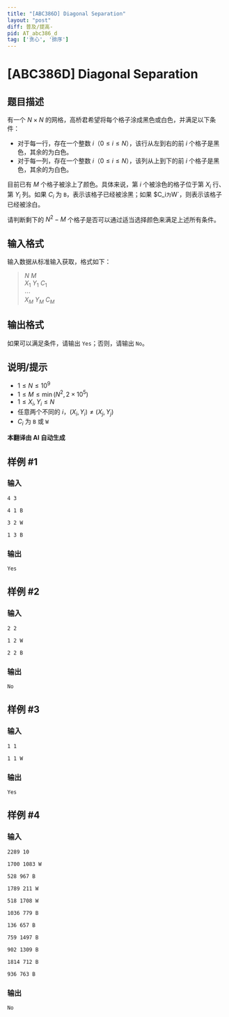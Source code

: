 ```yaml
---
title: "[ABC386D] Diagonal Separation"
layout: "post"
diff: 普及/提高-
pid: AT_abc386_d
tag: ['贪心', '排序']
---
```


# [ABC386D] Diagonal Separation

## 题目描述

有一个 $N \times N$ 的网格，高桥君希望将每个格子涂成黑色或白色，并满足以下条件：

- 对于每一行，存在一个整数 $i$（$0 \leq i \leq N$），该行从左到右的前 $i$ 个格子是黑色，其余的为白色。
- 对于每一列，存在一个整数 $i$（$0 \leq i \leq N$），该列从上到下的前 $i$ 个格子是黑色，其余的为白色。

目前已有 $M$ 个格子被涂上了颜色。具体来说，第 $i$ 个被涂色的格子位于第 $X_i$ 行、第 $Y_i$ 列。如果 $C_i$ 为 `B`，表示该格子已经被涂黑；如果 $C_i` 为 `W`，则表示该格子已经被涂白。

请判断剩下的 $N^2 - M$ 个格子是否可以通过适当选择颜色来满足上述所有条件。

## 输入格式

输入数据从标准输入获取，格式如下：

> $N$ $M$  
> $X_1$ $Y_1$ $C_1$  
> $\cdots$  
> $X_M$ $Y_M$ $C_M$

## 输出格式

如果可以满足条件，请输出 `Yes`；否则，请输出 `No`。

## 说明/提示

- $1 \leq N \leq 10^9$
- $1 \leq M \leq \min(N^2, 2 \times 10^5)$
- $1 \leq X_i, Y_i \leq N$
- 任意两个不同的 $i$，$(X_i, Y_i) \neq (X_j, Y_j)$
- $C_i$ 为 `B` 或 `W`

 **本翻译由 AI 自动生成**

## 样例 #1

### 输入

```
4 3
4 1 B
3 2 W
1 3 B
```

### 输出

```
Yes
```

## 样例 #2

### 输入

```
2 2
1 2 W
2 2 B
```

### 输出

```
No
```

## 样例 #3

### 输入

```
1 1
1 1 W
```

### 输出

```
Yes
```

## 样例 #4

### 输入

```
2289 10
1700 1083 W
528 967 B
1789 211 W
518 1708 W
1036 779 B
136 657 B
759 1497 B
902 1309 B
1814 712 B
936 763 B
```

### 输出

```
No
```

